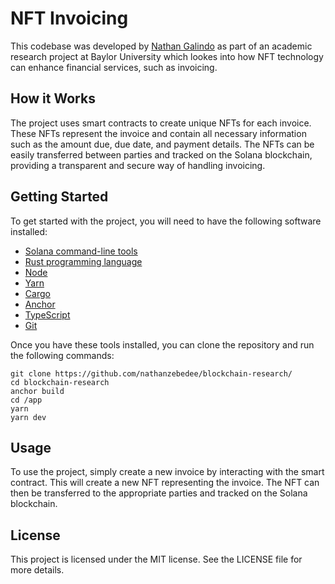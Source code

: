 # NFT Invoicing
This codebase was developed by [Nathan Galindo](https://www.linkedin.com/in/nathan-galindo/) as part of an academic research project at Baylor University which lookes into how NFT technology can enhance financial services, such as invoicing.

## How it Works
The project uses smart contracts to create unique NFTs for each invoice. These NFTs represent the invoice and contain all necessary information such as the amount due, due date, and payment details. The NFTs can be easily transferred between parties and tracked on the Solana blockchain, providing a transparent and secure way of handling invoicing.

## Getting Started
To get started with the project, you will need to have the following software installed:
* [Solana command-line tools](https://docs.solana.com/cli/install-solana-cli-tools)
* [Rust programming language](https://www.rust-lang.org/)
* [Node](https://nodejs.org/en/)
* [Yarn](https://yarnpkg.com/)
* [Cargo](https://crates.io/)
* [Anchor](https://www.anchor-lang.com/)
* [TypeScript](https://www.typescriptlang.org/)
* [Git](https://git-scm.com/)

Once you have these tools installed, you can clone the repository and run the following commands:

```
git clone https://github.com/nathanzebedee/blockchain-research/
cd blockchain-research
anchor build
cd /app
yarn 
yarn dev
```

## Usage
To use the project, simply create a new invoice by interacting with the smart contract. This will create a new NFT representing the invoice. The NFT can then be transferred to the appropriate parties and tracked on the Solana blockchain.

## License
This project is licensed under the MIT license. See the LICENSE file for more details.
